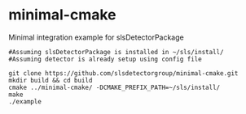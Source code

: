 # minimal-cmake
Minimal integration example for slsDetectorPackage


```
#Assuming slsDetectorPackage is installed in ~/sls/install/
#Assuming detector is already setup using config file

git clone https://github.com/slsdetectorgroup/minimal-cmake.git
mkdir build && cd build
cmake ../minimal-cmake/ -DCMAKE_PREFIX_PATH=~/sls/install/
make
./example

```